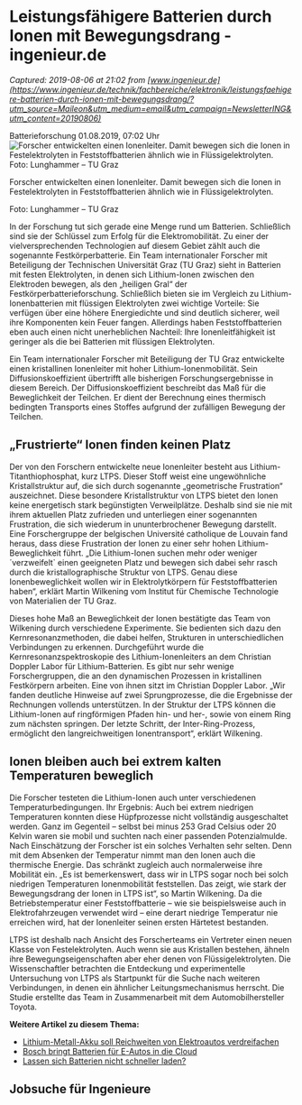 # Leistungsfähigere Batterien durch Ionen mit Bewegungsdrang - ingenieur.de

_Captured: 2019-08-06 at 21:02 from [www.ingenieur.de](https://www.ingenieur.de/technik/fachbereiche/elektronik/leistungsfaehigere-batterien-durch-ionen-mit-bewegungsdrang/?utm_source=Maileon&utm_medium=email&utm_campaign=NewsletterING&utm_content=20190806)_

Batterieforschung 01.08.2019, 07:02 Uhr ![Forscher entwickelten einen Ionenleiter. Damit bewegen sich die Ionen in  Festelektrolyten in Feststoffbatterien ähnlich wie in Flüssigelektrolyten. 
Foto: Lunghammer – TU Graz](https://www.ingenieur.de/wp-content/uploads/2019/08/newsimage317580-e1564580456893-980x490.jpg)

Forscher entwickelten einen Ionenleiter. Damit bewegen sich die Ionen in Festelektrolyten in Feststoffbatterien ähnlich wie in Flüssigelektrolyten. 

Foto: Lunghammer – TU Graz

In der Forschung tut sich gerade eine Menge rund um Batterien. Schließlich sind sie der Schlüssel zum Erfolg für die Elektromobilität. Zu einer der vielversprechenden Technologien auf diesem Gebiet zählt auch die sogenannte Festkörperbatterie. Ein Team internationaler Forscher mit Beteiligung der Technischen Universität Graz (TU Graz) sieht in Batterien mit festen Elektrolyten, in denen sich Lithium-Ionen zwischen den Elektroden bewegen, als den „heiligen Gral“ der Festkörperbatterieforschung. Schließlich bieten sie im Vergleich zu Lithium-Ionenbatterien mit flüssigen Elektrolyten zwei wichtige Vorteile: Sie verfügen über eine höhere Energiedichte und sind deutlich sicherer, weil ihre Komponenten kein Feuer fangen. Allerdings haben Feststoffbatterien eben auch einen nicht unerheblichen Nachteil: Ihre Ionenleitfähigkeit ist geringer als die bei Batterien mit flüssigen Elektrolyten.

Ein Team internationaler Forscher mit Beteiligung der TU Graz entwickelte einen kristallinen Ionenleiter mit hoher Lithium-Ionenmobilität. Sein Diffusionskoeffizient übertrifft alle bisherigen Forschungsergebnisse in diesem Bereich. Der Diffusionskoeffizient beschreibt das Maß für die Beweglichkeit der Teilchen. Er dient der Berechnung eines thermisch bedingten Transports eines Stoffes aufgrund der zufälligen Bewegung der Teilchen.

## „Frustrierte“ Ionen finden keinen Platz

Der von den Forschern entwickelte neue Ionenleiter besteht aus Lithium-Titanthiophosphat, kurz LTPS. Dieser Stoff weist eine ungewöhnliche Kristallstruktur auf, die sich durch sogenannte „geometrische Frustration“ auszeichnet. Diese besondere Kristallstruktur von LTPS bietet den Ionen keine energetisch stark begünstigten Verweilplätze. Deshalb sind sie nie mit ihrem aktuellen Platz zufrieden und unterliegen einer sogenannten Frustration, die sich wiederum in ununterbrochener Bewegung darstellt. Eine Forschergruppe der belgischen Université catholique de Louvain fand heraus, dass diese Frustration der Ionen zu einer sehr hohen Lithium-Beweglichkeit führt. „Die Lithium-Ionen suchen mehr oder weniger ´verzweifelt` einen geeigneten Platz und bewegen sich dabei sehr rasch durch die kristallographische Struktur von LTPS. Genau diese Ionenbeweglichkeit wollen wir in Elektrolytkörpern für Feststoffbatterien haben“, erklärt Martin Wilkening vom Institut für Chemische Technologie von Materialien der TU Graz.

Dieses hohe Maß an Beweglichkeit der Ionen bestätigte das Team von Wilkening durch verschiedene Experimente. Sie bedienten sich dazu den Kernresonanzmethoden, die dabei helfen, Strukturen in unterschiedlichen Verbindungen zu erkennen. Durchgeführt wurde die Kernresonanzspektroskopie des Lithium-Ionenleiters an dem Christian Doppler Labor für Lithium-Batterien. Es gibt nur sehr wenige Forschergruppen, die an den dynamischen Prozessen in kristallinen Festkörpern arbeiten. Eine von ihnen sitzt im Christian Doppler Labor. „Wir fanden deutliche Hinweise auf zwei Sprungprozesse, die die Ergebnisse der Rechnungen vollends unterstützen. In der Struktur der LTPS können die Lithium-Ionen auf ringförmigen Pfaden hin- und her-, sowie von einem Ring zum nächsten springen. Der letzte Schritt, der Inter-Ring-Prozess, ermöglicht den langreichweitigen Ionentransport“, erklärt Wilkening.

## Ionen bleiben auch bei extrem kalten Temperaturen beweglich

Die Forscher testeten die Lithium-Ionen auch unter verschiedenen Temperaturbedingungen. Ihr Ergebnis: Auch bei extrem niedrigen Temperaturen konnten diese Hüpfprozesse nicht vollständig ausgeschaltet werden. Ganz im Gegenteil – selbst bei minus 253 Grad Celsius oder 20 Kelvin waren sie mobil und suchten nach einer passenden Potenzialmulde. Nach Einschätzung der Forscher ist ein solches Verhalten sehr selten. Denn mit dem Absenken der Temperatur nimmt man den Ionen auch die thermische Energie. Das schränkt zugleich auch normalerweise ihre Mobilität ein. „Es ist bemerkenswert, dass wir in LTPS sogar noch bei solch niedrigen Temperaturen Ionenmobilität feststellen. Das zeigt, wie stark der Bewegungsdrang der Ionen in LTPS ist“, so Martin Wilkening. Da die Betriebstemperatur einer Feststoffbatterie – wie sie beispielsweise auch in Elektrofahrzeugen verwendet wird – eine derart niedrige Temperatur nie erreichen wird, hat der Ionenleiter seinen ersten Härtetest bestanden.

LTPS ist deshalb nach Ansicht des Forscherteams ein Vertreter einen neuen Klasse von Festelektrolyten. Auch wenn sie aus Kristallen bestehen, ähneln ihre Bewegungseigenschaften aber eher denen von Flüssigelektrolyten. Die Wissenschaftler betrachten die Entdeckung und experimentelle Untersuchung von LTPS als Startpunkt für die Suche nach weiteren Verbindungen, in denen ein ähnlicher Leitungsmechanismus herrscht. Die Studie erstellte das Team in Zusammenarbeit mit dem Automobilhersteller Toyota.

**Weitere Artikel zu diesem Thema:**

  * [Lithium-Metall-Akku soll Reichweiten von Elektroautos verdreifachen](https://www.ingenieur.de/technik/forschung/lithium-metall-akku-soll-reichweiten-von-elektroautos-verdreifachen/)
  * [Bosch bringt Batterien für E-Autos in die Cloud](https://www.ingenieur.de/technik/fachbereiche/e-mobilitaet/bosch-bringt-batterien-fuer-e-autos-in-die-cloud/)
  * [Lassen sich Batterien nicht schneller laden?](https://www.ingenieur.de/technik/fachbereiche/e-mobilitaet/lassen-sich-batterien-nicht-schneller-laden/)

## Jobsuche für Ingenieure
